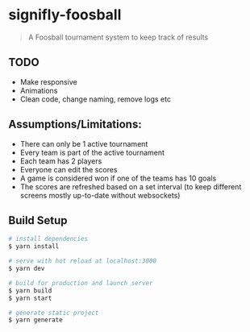 # signifly-foosball

> A Foosball tournament system to keep track of results

## TODO

- Make responsive
- Animations
- Clean code, change naming, remove logs etc

## Assumptions/Limitations:

- There can only be 1 active tournament
- Every team is part of the active tournament
- Each team has 2 players
- Everyone can edit the scores
- A game is considered won if one of the teams has 10 goals
- The scores are refreshed based on a set interval (to keep different screens mostly up-to-date without websockets)

## Build Setup

```bash
# install dependencies
$ yarn install

# serve with hot reload at localhost:3000
$ yarn dev

# build for production and launch server
$ yarn build
$ yarn start

# generate static project
$ yarn generate
```
